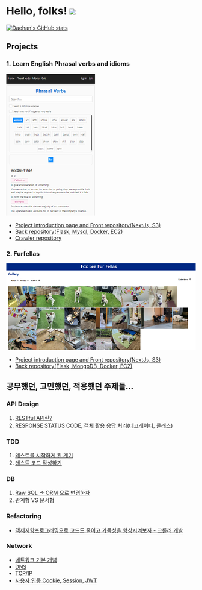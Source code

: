# Hello, folks! <img src="https://raw.githubusercontent.com/MartinHeinz/MartinHeinz/master/wave.gif" width="30px">

[![Daehan's GitHub stats](https://github-readme-stats.vercel.app/api?username=daehan0226)](https://github.com/anuraghazra/github-readme-stats)

## Projects
### 1. Learn English Phrasal verbs and idioms
![english-app](./images/english_app_s.png)
* [Project introduction page and Front repository(NextJs, S3)](https://github.com/daehan0226/learn-english)
* [Back repository(Flask, Mysql, Docker, EC2)](https://github.com/daehan0226/learn-english-server)
* [Crawler repository](https://github.com/daehan0226/learn-english-crawler)

### 2. Furfellas
![furfellas](./images/furfellas_s.png)
* [Project introduction page and Front repository(NextJs, S3)](https://github.com/daehan0226/furfellas)
* [Back repository(Flask, MongoDB, Docker, EC2)](https://github.com/daehan0226/furfellas_server)

## 공부했던, 고민했던, 적용했던 주제들...
### API Design
1. [RESTful API란?](https://foxlee.tistory.com/18)
2. [RESPONSE STATUS CODE, 객체 활용 응답 처리(데코레이터, 클래스)](https://foxlee.tistory.com/85)

### TDD
1. [테스트를 시작하게 된 계기](https://foxlee.tistory.com/82)
2. [테스트 코드 작성하기](https://foxlee.tistory.com/83)

### DB
1. [Raw SQL -> ORM 으로 변경하자](https://foxlee.tistory.com/84)
2. 관계형 VS 문서형 

### Refactoring
* [객제지향프로그래밍으로 코드도 줄이고 가독성을 향상시켜보자 - 크롤러 개발](https://foxlee.tistory.com/79)

### Network
* [네트워크 기본 개념](https://foxlee.tistory.com/50)
* [DNS](https://foxlee.tistory.com/25)
* [TCP/IP](https://foxlee.tistory.com/51)
* [사용자 인증 Cookie, Session, JWT](https://foxlee.tistory.com/27)
